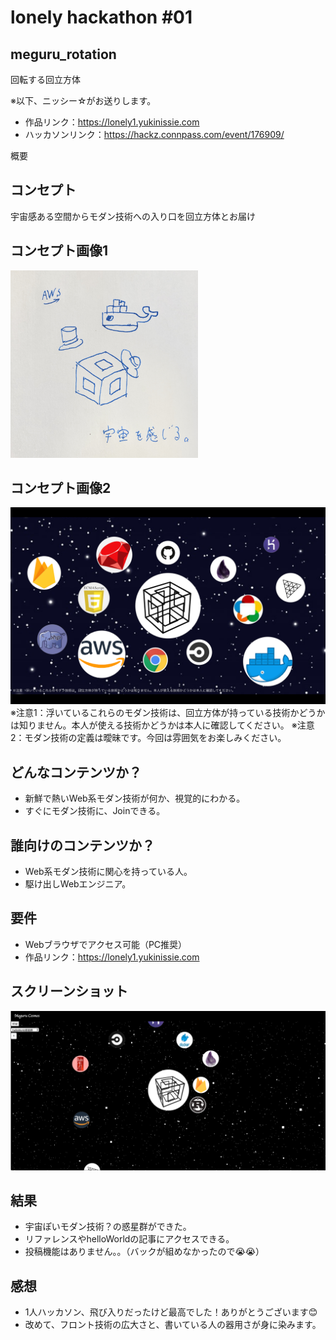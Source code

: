 # lonely hackathon #01
## meguru_rotation
回転する回立方体

※以下、ニッシー☆がお送りします。

- 作品リンク：https://lonely1.yukinissie.com
- ハッカソンリンク：https://hackz.connpass.com/event/176909/

概要

## コンセプト
宇宙感ある空間からモダン技術への入り口を回立方体とお届け

## コンセプト画像1
<img src="./concept.jpg" alt="concept-image" width="300" height="300">

## コンセプト画像2
![concept-image2](./concept2.png)
※注意1：浮いているこれらのモダン技術は、回立方体が持っている技術かどうかは知りません。本人が使える技術かどうかは本人に確認してください。
※注意2：モダン技術の定義は曖昧です。今回は雰囲気をお楽しみください。

## どんなコンテンツか？
- 新鮮で熱いWeb系モダン技術が何か、視覚的にわかる。
- すぐにモダン技術に、Joinできる。

## 誰向けのコンテンツか？
- Web系モダン技術に関心を持っている人。
- 駆け出しWebエンジニア。

## 要件
- Webブラウザでアクセス可能（PC推奨）
- 作品リンク：https://lonely1.yukinissie.com

## スクリーンショット
![app-view](./appView.png)

## 結果
- 宇宙ぽいモダン技術？の惑星群ができた。
- リファレンスやhelloWorldの記事にアクセスできる。
- 投稿機能はありません。。（バックが組めなかったので😭😭）


## 感想
- 1人ハッカソン、飛び入りだったけど最高でした！ありがとうございます😊
- 改めて、フロント技術の広大さと、書いている人の器用さが身に染みます。

